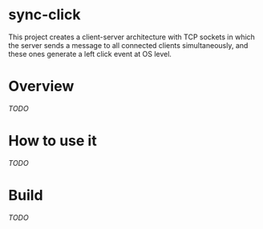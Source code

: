 # sync-click

This project creates a client-server architecture with TCP sockets in which the server sends a message to all connected clients simultaneously, and these ones generate a left click event at OS level.

# Overview

*TODO*

# How to use it

*TODO*

# Build

*TODO*